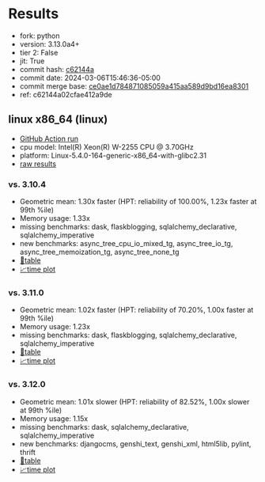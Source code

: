 # Results

- fork: python
- version: 3.13.0a4+
- tier 2: False
- jit: True
- commit hash: [c62144a](https://github.com/python/cpython/commit/c62144a)
- commit date: 2024-03-06T15:46:36-05:00
- commit merge base: [ce0ae1d784871085059a415aa589d9bd16ea8301](https://github.com/python/cpython/commit/ce0ae1d784871085059a415aa589d9bd16ea8301)
- ref: c62144a02cfae412a9de

## linux x86_64 (linux)

- [GitHub Action run](https://github.com/faster-cpython/benchmarking/actions/runs/8206441528)
- cpu model: Intel(R) Xeon(R) W-2255 CPU @ 3.70GHz
- platform: Linux-5.4.0-164-generic-x86_64-with-glibc2.31
- [raw results](bm-20240306-linux-x86_64-python-c62144a02cfae412a9de-3.13.0a4%2B-c62144a.json)

### vs. 3.10.4

- Geometric mean: 1.30x faster (HPT: reliability of 100.00%, 1.23x faster at 99th %ile)
- Memory usage: 1.33x
- missing benchmarks: dask, flaskblogging, sqlalchemy_declarative, sqlalchemy_imperative
- new benchmarks: async_tree_cpu_io_mixed_tg, async_tree_io_tg, async_tree_memoization_tg, async_tree_none_tg
- [📄table](bm-20240306-linux-x86_64-python-c62144a02cfae412a9de-3.13.0a4%2B-c62144a-vs-3.10.4.md)
- [📈time plot](bm-20240306-linux-x86_64-python-c62144a02cfae412a9de-3.13.0a4%2B-c62144a-vs-3.10.4.png)

### vs. 3.11.0

- Geometric mean: 1.02x faster (HPT: reliability of 70.20%, 1.00x faster at 99th %ile)
- Memory usage: 1.23x
- missing benchmarks: dask, flaskblogging, sqlalchemy_declarative, sqlalchemy_imperative
- [📄table](bm-20240306-linux-x86_64-python-c62144a02cfae412a9de-3.13.0a4%2B-c62144a-vs-3.11.0.md)
- [📈time plot](bm-20240306-linux-x86_64-python-c62144a02cfae412a9de-3.13.0a4%2B-c62144a-vs-3.11.0.png)

### vs. 3.12.0

- Geometric mean: 1.01x slower (HPT: reliability of 82.52%, 1.00x slower at 99th %ile)
- Memory usage: 1.15x
- missing benchmarks: dask, sqlalchemy_declarative, sqlalchemy_imperative
- new benchmarks: djangocms, genshi_text, genshi_xml, html5lib, pylint, thrift
- [📄table](bm-20240306-linux-x86_64-python-c62144a02cfae412a9de-3.13.0a4%2B-c62144a-vs-3.12.0.md)
- [📈time plot](bm-20240306-linux-x86_64-python-c62144a02cfae412a9de-3.13.0a4%2B-c62144a-vs-3.12.0.png)

